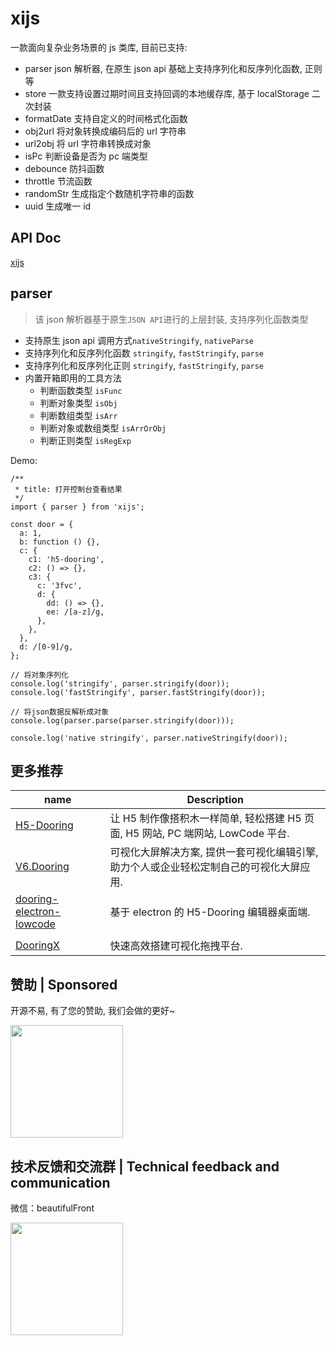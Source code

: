 # xijs

一款面向复杂业务场景的 js 类库, 目前已支持:

- parser json 解析器, 在原生 json api 基础上支持序列化和反序列化函数, 正则等
- store 一款支持设置过期时间且支持回调的本地缓存库, 基于 localStorage 二次封装
- formatDate 支持自定义的时间格式化函数
- obj2url 将对象转换成编码后的 url 字符串
- url2obj 将 url 字符串转换成对象
- isPc 判断设备是否为 pc 端类型
- debounce 防抖函数
- throttle 节流函数
- randomStr 生成指定个数随机字符串的函数
- uuid 生成唯一 id

## API Doc

[xijs](h5.dooring.cn/xijs)

## parser

> 该 json 解析器基于原生`JSON API`进行的上层封装, 支持序列化函数类型

- 支持原生 json api 调用方式`nativeStringify`, `nativeParse`
- 支持序列化和反序列化函数 `stringify`, `fastStringify`, `parse`
- 支持序列化和反序列化正则 `stringify`, `fastStringify`, `parse`
- 内置开箱即用的工具方法
  - 判断函数类型 `isFunc`
  - 判断对象类型 `isObj`
  - 判断数组类型 `isArr`
  - 判断对象或数组类型 `isArrOrObj`
  - 判断正则类型 `isRegExp`

Demo:

```tsx
/**
 * title: 打开控制台查看结果
 */
import { parser } from 'xijs';

const door = {
  a: 1,
  b: function () {},
  c: {
    c1: 'h5-dooring',
    c2: () => {},
    c3: {
      c: '3fvc',
      d: {
        dd: () => {},
        ee: /[a-z]/g,
      },
    },
  },
  d: /[0-9]/g,
};

// 将对象序列化
console.log('stringify', parser.stringify(door));
console.log('fastStringify', parser.fastStringify(door));

// 将json数据反解析成对象
console.log(parser.parse(parser.stringify(door)));

console.log('native stringify', parser.nativeStringify(door));
```

## 更多推荐

| name                                                                              | Description                                                                             |
| --------------------------------------------------------------------------------- | --------------------------------------------------------------------------------------- |
| [H5-Dooring](https://github.com/MrXujiang/h5-Dooring)                             | 让 H5 制作像搭积木一样简单, 轻松搭建 H5 页面, H5 网站, PC 端网站, LowCode 平台.         |
| [V6.Dooring](https://github.com/MrXujiang/v6.dooring.public)                      | 可视化大屏解决方案, 提供一套可视化编辑引擎, 助力个人或企业轻松定制自己的可视化大屏应用. |
| [dooring-electron-lowcode](https://github.com/MrXujiang/dooring-electron-lowcode) | 基于 electron 的 H5-Dooring 编辑器桌面端.                                               |
|                                                                                   |
| [DooringX](https://github.com/H5-Dooring/dooringx)                                | 快速高效搭建可视化拖拽平台.                                                             |

## 赞助 | Sponsored

开源不易, 有了您的赞助, 我们会做的更好~

<img src="http://cdn.dooring.cn/dr/WechatIMG2.jpeg" width="180px" />

## 技术反馈和交流群 | Technical feedback and communication

微信：beautifulFront

<img src="http://cdn.dooring.cn/dr/qtqd_code.png" width="180px" />
